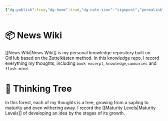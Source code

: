 ```yaml
---
{"dg-publish":true,"dg-home":true,"dg-note-icon":"signpost","permalink":"/Jopus News/","tags":["gardenEntry"],"dgPassFrontmatter":true,"noteIcon":"signpost","created":"","updated":""}
---
```



# 📦 News Wiki 

[[News Wiki\|News Wiki]] is my personal knowledge repository built on GitHub based on the Zettelkästen method. In this knowledge repo, I record everything my thoughts, including `book excerpt`, `knowledge`,`summaries` and `flash mind`.

# 🌲 Thinking Tree

In this forest, each of my thoughts is a tree, growing from a sapling to maturity and even withering away. I record the [[Maturity Levels\|Maturity Levels]] of developing an idea by the stages of its growth.


